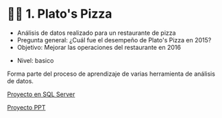 # 🍕🍕  1.  Plato's Pizza

+ Análisis de datos realizado para un restaurante de pizza 
+ Pregunta general: ¿Cuál fue el desempeño de Plato's Pizza en 2015? 
+ Objetivo: Mejorar las operaciones del restaurante en 2016

- Nivel: basico

Forma parte del proceso de aprendizaje de  varias herramienta de análisis de datos. 

[Proyecto en SQL Server ](https://github.com/EvelynOr/4.Portafolio/blob/main/Pizza%20Challenge/6.AnalisisDatos.sql)

[Proyecto PPT](https://github.com/EvelynOr/4.Portafolio/blob/main/Pizza%20Challenge/7.%20SQLServer_PlatosPizza.pdf)


